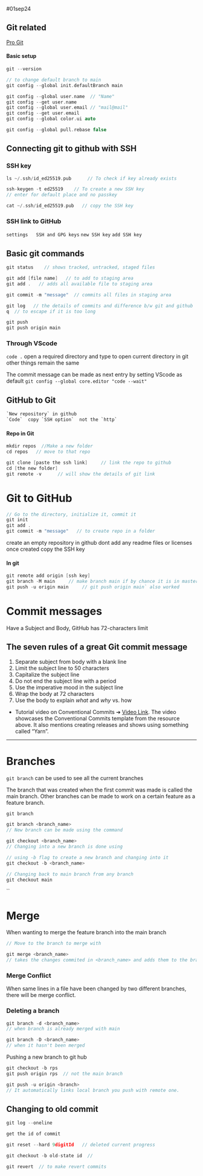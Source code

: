 #01sep24 
## Git related   
[Pro Git](https://git-scm.com/book/en/v2/Getting-Started-About-Version-Control)

#### Basic setup
```c
git --version

// to change default branch to main
git config --global init.defaultBranch main

git config --global user.name  // "Name"                    
git config --get user.name
git config --global user.email // "mail@mail"       
git config --get user.email
git config --global color.ui auto

git config --global pull.rebase false
```

## Connecting git to github with SSH

### SSH key
```c
ls ~/.ssh/id_ed25519.pub      // To check if key already exists

ssh-keygen -t ed25519    // To create a new SSH key
// enter for default place and no passkey

cat ~/.ssh/id_ed25519.pub   // copy the SSH key
```
### SSH link to GitHub
`settings   SSH and GPG keys`
`new SSH key`
`add SSH key`


## Basic git commands

```c
git status    // shows tracked, untracked, staged files

git add [file name]   // to add to staging area
git add .   // adds all available file to staging area

git commit -m "message"  // commits all files in staging area

git log   // the details of commits and difference b/w git and github
q  // to escape if it is too long

git push
git push origin main
```

### Through VScode
`code .` open a required directory and type to open current directory in git
other things remain the same

The commit message can be made as next entry by setting VScode as default
`git config --global core.editor "code --wait"`




## GitHub to Git 
```c
`New repository` in github
`Code`  copy `SSH option`  not the `http`
```
#### Repo in Git
```c
mkdir repos  //Make a new folder
cd repos   // move to that repo

git clone [paste the ssh link]     // link the repo to github
cd [the new folder]
git remote -v      // will show the details of git link
```

# Git to GitHub
```c
// Go to the directory, initialize it, commit it
git init  
git add .
git commit -m "message"   // to create repo in a folder
```
create an empty repository in github
dont add any readme files or licenses
once created copy the SSH key

#### In git 
```c
git remote add origin [ssh key]
git branch -M main     // make branch main if by chance it is in master
git push -u origin main     // git push origin main` also worked
```


# Commit messages
Have a Subject and Body, GitHub has 72-characters limit

## The seven rules of a great Git commit message

1. Separate subject from body with a blank line
2. Limit the subject line to 50 characters
3. Capitalize the subject line
4. Do not end the subject line with a period
5. Use the imperative mood in the subject line
6. Wrap the body at 72 characters
7. Use the body to explain _what_ and _why_ vs. how


-   
    Tutorial video on Conventional Commits ➔ [Video Link](https://www.youtube.com/watch?v=OJqUWvmf4gg).
    The video showcases the Conventional Commits template from the resource above. It also mentions creating releases and shows using something called “Yarn”. 
___


# Branches

`git branch` can be used to see all the current branches

The branch that was created when the first commit was made is called the main branch.
Other branches can be made to work on a certain feature as a feature branch.

```c
git branch

git branch <branch_name>
// New branch can be made using the command

git checkout <branch_name>
// Changing into a new branch is done using

// using -b flag to create a new branch and changing into it
git checkout -b <branch_name>

// Changing back to main branch from any branch
git checkout main
```
``

# Merge

When wanting to merge the feature branch into the main branch
```c
// Move to the branch to merge with

git merge <branch_name>
// takes the changes commited in <branch_name> and adds them to the branch that we are currently on.
```

### Merge Conflict

When same lines in a file have been changed by two different branches, there will be merge conflict.

### Deleting a branch
```c
git branch -d <branch_name>
// when branch is already merged with main

git branch -D <branch_name>
// when it hasn't been merged
```


Pushing a new branch to git hub
```c
git checkout -b rps
git push origin rps  // not the main branch

git push -u origin <branch>
// It automatically links local branch you push with remote one.

```

## Changing to old commit
```c
git log --oneline

get the id of commit 

git reset --hard 9digitId   // deleted current progress

git checkout -b old-state id  // 

git revert  // to make revert commits

```